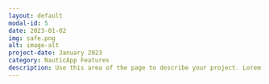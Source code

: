 ```yaml
---
layout: default
modal-id: 5
date: 2023-01-02
img: safe.png
alt: image-alt
project-date: January 2023
category: NauticApp Features
description: Use this area of the page to describe your project. Lorem ipsum dolor sit amet, consectetur adipisicing elit. Mollitia neque assumenda ipsam nihil, molestias magnam, recusandae quos quis inventore quisquam velit asperiores, vitae? Reprehenderit soluta, eos quod consequuntur itaque. Nam.
---
```


